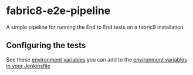 # fabric8-e2e-pipeline
A simple pipeline for running the End to End tests on a fabric8 installation


## Configuring the tests

See these [environment variables](https://github.com/fabric8io/fabric8-test/blob/master/ee_tests/protractorEE-env.config.js#L15) you can add to the [environment variables in your Jenkinsfile](https://github.com/fabric8io/fabric8-e2e-pipeline/blob/master/Jenkinsfile#L22)
